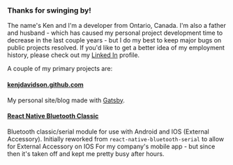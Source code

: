 ### Thanks for swinging by!

The name's Ken and I'm a developer from Ontario, Canada.  I'm also a father and husband - which has caused my personal project development time to decrease in the last couple years - but I do my best to keep major bugs on public projects resolved.  If you'd like to get a better idea of my employment history, please check out my [Linked In](https://linkedin.com/in/kenjdavidson) profile.

A couple of my primary projects are:

#### [kenjdavidson.github.com](https://kenjdavidson.com)

My personal site/blog made with [Gatsby](https://www.gatsbyjs.org/).

#### [React Native Bluetooth Classic](https://kenjdavidson.com/react-native-bluetooth-classic)

Bluetooth classic/serial module for use with Android and IOS (External Accessory).   Initially reworked from `react-native-bluetooth-serial` to allow for External Accessory on IOS For my company's mobile app - but since then it's taken off and kept me pretty busy after hours.
